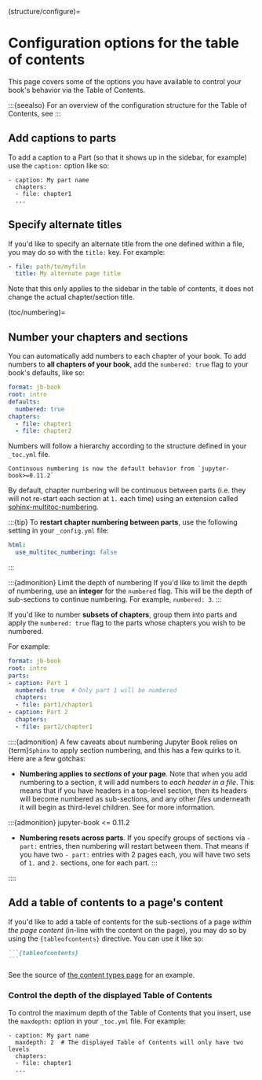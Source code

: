 (structure/configure)=
# Configuration options for the table of contents

This page covers some of the options you have available to control your book's behavior via the Table of Contents.

:::{seealso}
For an overview of the configuration structure for the Table of Contents, see [](toc/configuration-structure)
:::

## Add captions to parts

To add a caption to a Part (so that it shows up in the sidebar, for example) use the `caption:` option like so:

```
- caption: My part name
  chapters:
  - file: chapter1
  ...
```

## Specify alternate titles

If you'd like to specify an alternate title from the one defined within a file,
you may do so with the `title:` key. For example:

```yaml
- file: path/to/myfile
  title: My alternate page title
```

Note that this only applies to the sidebar
in the table of contents, it does not change the actual chapter/section title.

(toc/numbering)=
## Number your chapters and sections

You can automatically add numbers to each chapter of your book.
To add numbers to **all chapters of your book**, add the `numbered: true` flag to your book's defaults, like so:

```yaml
format: jb-book
root: intro
defaults:
  numbered: true
chapters:
  - file: chapter1
  - file: chapter2
```

Numbers will follow a hierarchy according to the structure defined in your `_toc.yml` file.

```{margin}
Continuous numbering is now the default behavior from `jupyter-book>=0.11.2`
```

By default, chapter numbering will be continuous between parts (i.e. they will not re-start each section at `1.` each time)
using an extension called [sphinx-multitoc-numbering](https://github.com/executablebooks/sphinx-multitoc-numbering).

:::{tip}
To **restart chapter numbering between parts**, use the following setting in your `_config.yml` file:

```yaml
html:
  use_multitoc_numbering: false
```
:::

:::{admonition} Limit the depth of numbering
If you'd like to limit the depth of numbering, use an **integer** for the `numbered` flag.
This will be the depth of sub-sections to continue numbering.
For example, `numbered: 3`.
:::

If you'd like to number **subsets of chapters**, group them into parts and
apply the `numbered: true` flag to the parts whose chapters you wish to be numbered.

For example:

```yaml
format: jb-book
root: intro
parts:
- caption: Part 1
  numbered: true  # Only part 1 will be numbered
  chapters:
  - file: part1/chapter1
- caption: Part 2
  chapters:
  - file: part2/chapter1
```

::::{admonition} A few caveats about numbering
Jupyter Book relies on {term}`Sphinx` to apply section numbering, and this has a
few quirks to it. Here are a few gotchas:

* **Numbering applies to _sections_ of your page**.
  Note that when you add numbering to a section, it will add numbers to *each header
  in a file*. This means that if you have headers in a top-level section, then its
  headers will become numbered as sub-sections, and any other _files_ underneath it
  will begin as third-level children. See [](toc/structure) for more information.

:::{admonition} jupyter-book <= 0.11.2
* **Numbering resets across parts**.
  If you specify groups of sections via `- part:` entries, then numbering will restart between
  them. That means if you have two `- part:` entries with 2 pages each, you will
  have two sets of `1.` and `2.` sections, one for each part.
:::

::::



## Add a table of contents to a page's content

If you'd like to add a table of contents for the sub-sections of a page
*within the page content* (in-line with the content on the page), you
may do so by using the `{tableofcontents}` directive. You can use it like so:

````md
```{tableofcontents}
```
````

See the source of [the content types page](../file-types/index.md) for an example.

### Control the depth of the displayed Table of Contents

To control the maximum depth of the Table of Contents that you insert, use the `maxdepth:` option in your `_toc.yml` file. For example:

```
- caption: My part name
  maxdepth: 2  # The displayed Table of Contents will only have two levels
  chapters:
  - file: chapter1
  ...
```

